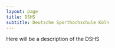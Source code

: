 ```yaml
---
layout: page
title: DSHS
subtitle: Deutsche Sporthochschule Köln
---
```


Here will be a description of the DSHS